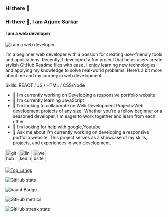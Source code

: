 ### Hi there 👋
### Hi there 👋, I am Arjune Sarkar
#### I am a web developer
![I am a web developer](https://media.licdn.com/dms/image/D5616AQFWeaRB7rE8XA/profile-displaybackgroundimage-shrink_350_1400/0/1716114910458?e=1722470400&v=beta&t=Qhtlp2zmxxiQhdJiWW607tStUmYj4ndSsD6INc_gxXw)

I’m a beginner web developer with a passion for creating user-friendly tools and applications. Recently, I developed a fun project that helps users create stylish GitHub Readme files with ease. I enjoy learning new technologies and applying my knowledge to solve real-world problems. Here’s a bit more about me and my journey in web development.

Skills:  REACT / JS / HTML / CSS/Node

- 🔭 I’m currently working on Developing a responsive portfolio website 
- 🌱 I’m currently learning JavaScript 
- 👯 I’m looking to collaborate on Web Development Projects:Web development projects of any size! Whether you're a fellow beginner or a seasoned developer, I'm eager to work together and learn from each other. 
- 🤔 I’m looking for help with google,Youtube 
- 💬 Ask me about I'm currently working on developing a responsive portfolio website. This project serves as a showcase of my skills, projects, and experiences in web development. 


[<img src='https://cdn.jsdelivr.net/npm/simple-icons@3.0.1/icons/github.svg' alt='github' height='40'>](https://github.com/https://github.com/arjunesarkar)  [<img src='https://cdn.jsdelivr.net/npm/simple-icons@3.0.1/icons/linkedin.svg' alt='linkedin' height='40'>](https://www.linkedin.com/in/https://www.linkedin.com/in/arjune-sarkar-0543262a8//)  [<img src='https://cdn.jsdelivr.net/npm/simple-icons@3.0.1/icons/icloud.svg' alt='website' height='40'>](https://dev-arjune-sarkar.pantheonsite.io/)  

[![Top Langs](https://github-readme-stats.vercel.app/api/top-langs/?username=https://github.com/arjunesarkar)](https://github.com/anuraghazra/github-readme-stats)

![GitHub stats](https://github-readme-stats.vercel.app/api?username=https://github.com/arjunesarkar&show_icons=true&count_private=true)  

![Vaunt Badge](https://api.vaunt.dev/v1/github/entities/https://github.com/arjunesarkar/contributions?format=svg&private=true)  

![GitHub metrics](https://metrics.lecoq.io/https://github.com/arjunesarkar)  

![GitHub streak stats](https://streak-stats.demolab.com/?user=https://github.com/arjunesarkar)  


